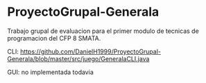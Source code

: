 # ProyectoGrupal-Generala
Trabajo grupal de evaluacion para el primer modulo de tecnicas de programacion del CFP 8 SMATA.

CLI: https://github.com/DanielH1999/ProyectoGrupal-Generala/blob/master/src/juego/GeneralaCLI.java

GUI: no implementada todavia
